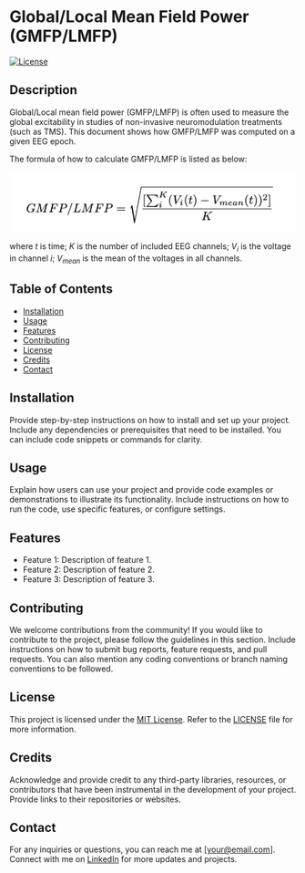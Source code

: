 # Global/Local Mean Field Power (GMFP/LMFP)

[![License](https://img.shields.io/badge/License-MIT-blue.svg)](https://opensource.org/licenses/MIT)

## Description

Global/Local mean field power (GMFP/LMFP) is often used to measure the global excitability in studies of non-invasive neuromodulation treatments (such as TMS). This document shows how GMFP/LMFP was computed on a given EEG epoch.

The formula of how to calculate GMFP/LMFP is listed as below:

![Example Image](gmfp_formula.png)


where $t$ is time; $K$ is the number of included EEG channels; $V_{i}$ is the voltage in channel $i$; $V_{mean}$ is the mean of the voltages in all channels. 

## Table of Contents

- [Installation](#installation)
- [Usage](#usage)
- [Features](#features)
- [Contributing](#contributing)
- [License](#license)
- [Credits](#credits)
- [Contact](#contact)

## Installation

Provide step-by-step instructions on how to install and set up your project. Include any dependencies or prerequisites that need to be installed. You can include code snippets or commands for clarity.

## Usage

Explain how users can use your project and provide code examples or demonstrations to illustrate its functionality. Include instructions on how to run the code, use specific features, or configure settings.

## Features

- Feature 1: Description of feature 1.
- Feature 2: Description of feature 2.
- Feature 3: Description of feature 3.

## Contributing

We welcome contributions from the community! If you would like to contribute to the project, please follow the guidelines in this section. Include instructions on how to submit bug reports, feature requests, and pull requests. You can also mention any coding conventions or branch naming conventions to be followed.

## License

This project is licensed under the [MIT License](https://opensource.org/licenses/MIT). Refer to the [LICENSE](LICENSE) file for more information.

## Credits

Acknowledge and provide credit to any third-party libraries, resources, or contributors that have been instrumental in the development of your project. Provide links to their repositories or websites.

## Contact

For any inquiries or questions, you can reach me at [your@email.com]. Connect with me on [LinkedIn](https://www.linkedin.com/in/yourprofile) for more updates and projects.

